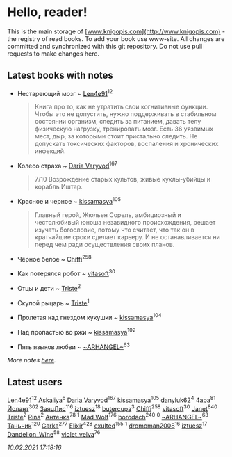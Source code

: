 # Hello, reader!
This is the main storage of [www.knigopis.com](http://www.knigopis.com) - the registry of read books.
To add your book use www-site. All changes are committed and synchronized with this git repository.
Do not use pull requests to make changes here.


## Latest books with notes
* Нестареющий мозг ~ [Len4e91](users/254/254448176-yandex)<sup>12</sup>
    > Книга про то, как не утратить свои когнитивные функции. Чтобы это не допустить, нужно поддерживать в стабильном состоянии организм, следить за питанием, давать телу физическую нагрузку, тренировать мозг. Есть 36 уязвимых мест, дыр, за которыми стоит пристально следить. Не допускать токсических факторов, воспаления и хронических инфекций.

* Колесо страха ~ [Daria Varyvod](users/829/829893410524253-facebook)<sup>167</sup>
    > 7/10 Возрождение старых культов, живые куклы-убийцы и корабль Иштар.

* Красное и черное ~ [kissamasya](users/684/68439978-vkontakte)<sup>105</sup>
    > Главный герой, Жюльен Сорель, амбициозный и честолюбивый юноша незавидного происхождения, решает изучать богословие, потому что считает, что так он в кратчайшие сроки сделает карьеру. И не останавливается ни перед чем ради осуществления своих планов.

* Чёрное белое ~ [Chiffi](users/105/105831994080785626680-google)<sup>258</sup>

* Как потерялся робот ~ [vitasoft](users/474/47446642-vkontakte)<sup>30</sup>

* Отцы и дети ~ [Triste](users/517/5175580462988229760-mailru)<sup>2</sup>

* Скупой рыцарь ~ [Triste](users/517/5175580462988229760-mailru)<sup>1</sup>

* Пролетая над гнездом кукушки ~ [kissamasya](users/684/68439978-vkontakte)<sup>104</sup>

* Над пропастью во ржи ~ [kissamasya](users/684/68439978-vkontakte)<sup>102</sup>

* Пять языков любви ~ [~ARHANGEL~](users/642/64251996-vkontakte)<sup>63</sup>


_More notes [here](latest_books_with_notes.md)._


## Latest users
[Len4e91](users/254/254448176-yandex)<sup>12</sup> 
[Askaliya](users/326/326783541-vkontakte)<sup>6</sup> 
[Daria Varyvod](users/829/829893410524253-facebook)<sup>167</sup> 
[kissamasya](users/684/68439978-vkontakte)<sup>105</sup> 
[danyluk62](users/374/374149854-vkontakte)<sup>4</sup> 
[4apa](users/117/117392596378069249667-google)<sup>81</sup> 
[Йолант](users/104/104690883692185089260-google)<sup>302</sup> 
[ЗаяцЛис](users/112/112388384595246311466-google)<sup>116</sup> 
[iztuesz](users/100/100877468102766148730-google)<sup>18</sup> 
[butercupa](users/193/193697993-vkontakte)<sup>3</sup> 
[Chiffi](users/105/105831994080785626680-google)<sup>258</sup> 
[vitasoft](users/474/47446642-vkontakte)<sup>30</sup> 
[Janet](users/108/108113656204404967440-google)<sup>840</sup> 
[Triste](users/517/5175580462988229760-mailru)<sup>2</sup> 
[Rina](users/102/102857111133378678801-google)<sup>2</sup> 
[Антенка](users/118/118158645037334943900-google)<sup>78</sup> 
[](users/105/105446248129851948313-google)<sup>1</sup> 
[Mad Wolf](users/947/94738840-vkontakte)<sup>176</sup> 
[borodach](users/157/15706320-vkontakte)<sup>240</sup> 
[](users/111/111824448764476964677-google)<sup>0</sup> 
[~ARHANGEL~](users/642/64251996-vkontakte)<sup>63</sup> 
[Таньчик](users/209/2096581563762610-facebook)<sup>120</sup> 
[Garka](users/115/115753719718250012620-google)<sup>277</sup> 
[Elixir](users/115/115826717712507836033-google)<sup>428</sup> 
[exulted](users/100/100599204551896265722-google)<sup>155</sup> 
[](users/124/1242356572481047-facebook)<sup>1</sup> 
[dromoman2008](users/444/44461886-yandex)<sup>16</sup> 
[iztuesz](users/100/100877468102766148730-googleplus)<sup>17</sup> 
[Dandelion_Wine](users/586/58602788-vkontakte)<sup>58</sup> 
[violet_velva](users/116/116961712580551399099-google)<sup>76</sup> 


_10.02.2021 17:18:16_
